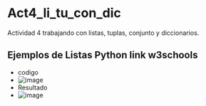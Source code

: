 # Act4_li_tu_con_dic
Actividad 4 trabajando con listas, tuplas, conjunto y diccionarios.

## Ejemplos de Listas Python link w3schools
- codigo
- ![image](https://github.com/user-attachments/assets/3a16c4ef-c7f9-4f69-97f7-8ad261895ba0)
- Resultado
- ![image](https://github.com/user-attachments/assets/d1eb07fd-b339-4926-b1da-c938e3a9e59d)

